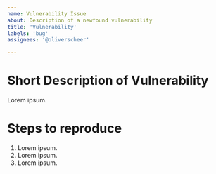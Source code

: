 ```yaml
---
name: Vulnerability Issue
about: Description of a newfound vulnerability
title: 'Vulnerability'
labels: 'bug'
assignees: '@oliverscheer'

---
```


# Short Description of Vulnerability

Lorem ipsum.

# Steps to reproduce

1. Lorem ipsum.
2. Lorem ipsum.
3. Lorem ipsum.
